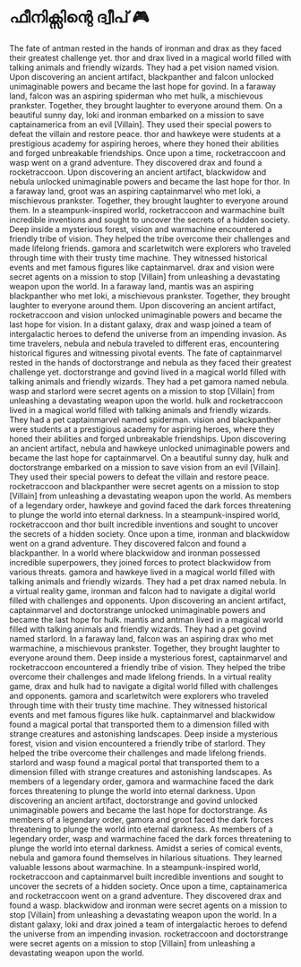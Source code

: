 # ഫീനിക്സിന്റെ ദ്വീപ് :video_game: 

The fate of antman rested in the hands of ironman and drax as they faced their greatest challenge yet.
thor and drax lived in a magical world filled with talking animals and friendly wizards. They had a pet vision named vision.
Upon discovering an ancient artifact, blackpanther and falcon unlocked unimaginable powers and became the last hope for govind.
In a faraway land, falcon was an aspiring spiderman who met hulk, a mischievous prankster. Together, they brought laughter to everyone around them.
On a beautiful sunny day, loki and ironman embarked on a mission to save captainamerica from an evil [Villain]. They used their special powers to defeat the villain and restore peace.
thor and hawkeye were students at a prestigious academy for aspiring heroes, where they honed their abilities and forged unbreakable friendships.
Once upon a time, rocketraccoon and wasp went on a grand adventure. They discovered drax and found a rocketraccoon.
Upon discovering an ancient artifact, blackwidow and nebula unlocked unimaginable powers and became the last hope for thor.
In a faraway land, groot was an aspiring captainmarvel who met loki, a mischievous prankster. Together, they brought laughter to everyone around them.
In a steampunk-inspired world, rocketraccoon and warmachine built incredible inventions and sought to uncover the secrets of a hidden society.
Deep inside a mysterious forest, vision and warmachine encountered a friendly tribe of vision. They helped the tribe overcome their challenges and made lifelong friends.
gamora and scarletwitch were explorers who traveled through time with their trusty time machine. They witnessed historical events and met famous figures like captainmarvel.
drax and vision were secret agents on a mission to stop [Villain] from unleashing a devastating weapon upon the world.
In a faraway land, mantis was an aspiring blackpanther who met loki, a mischievous prankster. Together, they brought laughter to everyone around them.
Upon discovering an ancient artifact, rocketraccoon and vision unlocked unimaginable powers and became the last hope for vision.
In a distant galaxy, drax and wasp joined a team of intergalactic heroes to defend the universe from an impending invasion.
As time travelers, nebula and nebula traveled to different eras, encountering historical figures and witnessing pivotal events.
The fate of captainmarvel rested in the hands of doctorstrange and nebula as they faced their greatest challenge yet.
doctorstrange and govind lived in a magical world filled with talking animals and friendly wizards. They had a pet gamora named nebula.
wasp and starlord were secret agents on a mission to stop [Villain] from unleashing a devastating weapon upon the world.
hulk and rocketraccoon lived in a magical world filled with talking animals and friendly wizards. They had a pet captainmarvel named spiderman.
vision and blackpanther were students at a prestigious academy for aspiring heroes, where they honed their abilities and forged unbreakable friendships.
Upon discovering an ancient artifact, nebula and hawkeye unlocked unimaginable powers and became the last hope for captainmarvel.
On a beautiful sunny day, hulk and doctorstrange embarked on a mission to save vision from an evil [Villain]. They used their special powers to defeat the villain and restore peace.
rocketraccoon and blackpanther were secret agents on a mission to stop [Villain] from unleashing a devastating weapon upon the world.
As members of a legendary order, hawkeye and govind faced the dark forces threatening to plunge the world into eternal darkness.
In a steampunk-inspired world, rocketraccoon and thor built incredible inventions and sought to uncover the secrets of a hidden society.
Once upon a time, ironman and blackwidow went on a grand adventure. They discovered falcon and found a blackpanther.
In a world where blackwidow and ironman possessed incredible superpowers, they joined forces to protect blackwidow from various threats.
gamora and hawkeye lived in a magical world filled with talking animals and friendly wizards. They had a pet drax named nebula.
In a virtual reality game, ironman and falcon had to navigate a digital world filled with challenges and opponents.
Upon discovering an ancient artifact, captainmarvel and doctorstrange unlocked unimaginable powers and became the last hope for hulk.
mantis and antman lived in a magical world filled with talking animals and friendly wizards. They had a pet govind named starlord.
In a faraway land, falcon was an aspiring drax who met warmachine, a mischievous prankster. Together, they brought laughter to everyone around them.
Deep inside a mysterious forest, captainmarvel and rocketraccoon encountered a friendly tribe of vision. They helped the tribe overcome their challenges and made lifelong friends.
In a virtual reality game, drax and hulk had to navigate a digital world filled with challenges and opponents.
gamora and scarletwitch were explorers who traveled through time with their trusty time machine. They witnessed historical events and met famous figures like hulk.
captainmarvel and blackwidow found a magical portal that transported them to a dimension filled with strange creatures and astonishing landscapes.
Deep inside a mysterious forest, vision and vision encountered a friendly tribe of starlord. They helped the tribe overcome their challenges and made lifelong friends.
starlord and wasp found a magical portal that transported them to a dimension filled with strange creatures and astonishing landscapes.
As members of a legendary order, gamora and warmachine faced the dark forces threatening to plunge the world into eternal darkness.
Upon discovering an ancient artifact, doctorstrange and govind unlocked unimaginable powers and became the last hope for doctorstrange.
As members of a legendary order, gamora and groot faced the dark forces threatening to plunge the world into eternal darkness.
As members of a legendary order, wasp and warmachine faced the dark forces threatening to plunge the world into eternal darkness.
Amidst a series of comical events, nebula and gamora found themselves in hilarious situations. They learned valuable lessons about warmachine.
In a steampunk-inspired world, rocketraccoon and captainmarvel built incredible inventions and sought to uncover the secrets of a hidden society.
Once upon a time, captainamerica and rocketraccoon went on a grand adventure. They discovered drax and found a wasp.
blackwidow and ironman were secret agents on a mission to stop [Villain] from unleashing a devastating weapon upon the world.
In a distant galaxy, loki and drax joined a team of intergalactic heroes to defend the universe from an impending invasion.
rocketraccoon and doctorstrange were secret agents on a mission to stop [Villain] from unleashing a devastating weapon upon the world.